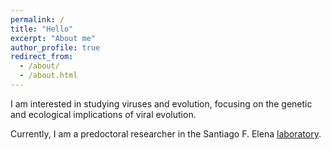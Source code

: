 ```yaml
---
permalink: /
title: "Hello"
excerpt: "About me"
author_profile: true
redirect_from: 
  - /about/
  - /about.html
---
```


I am interested in studying viruses and evolution, focusing on the genetic and ecological implications of viral evolution.

Currently, I am a predoctoral researcher in the Santiago F. Elena [laboratory](https://sfelenalab.csic.es).
